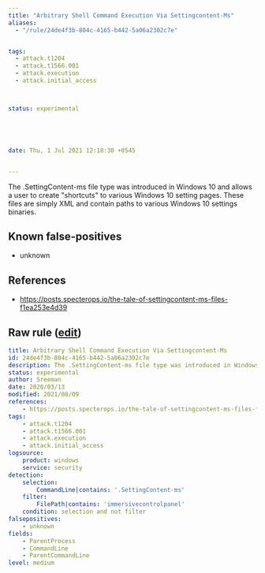 ```yaml
---
title: "Arbitrary Shell Command Execution Via Settingcontent-Ms"
aliases:
  - "/rule/24de4f3b-804c-4165-b442-5a06a2302c7e"


tags:
  - attack.t1204
  - attack.t1566.001
  - attack.execution
  - attack.initial_access



status: experimental





date: Thu, 1 Jul 2021 12:18:30 +0545


---
```


The .SettingContent-ms file type was introduced in Windows 10 and allows a user to create "shortcuts" to various Windows 10 setting pages. These files are simply XML and contain paths to various Windows 10 settings binaries.

<!--more-->


## Known false-positives

* unknown



## References

* https://posts.specterops.io/the-tale-of-settingcontent-ms-files-f1ea253e4d39


## Raw rule ([edit](https://github.com/SigmaHQ/sigma/edit/master/rules/windows/builtin/security/win_arbitrary_shell_execution_via_settingcontent.yml))
```yaml
title: Arbitrary Shell Command Execution Via Settingcontent-Ms
id: 24de4f3b-804c-4165-b442-5a06a2302c7e
description: The .SettingContent-ms file type was introduced in Windows 10 and allows a user to create "shortcuts" to various Windows 10 setting pages. These files are simply XML and contain paths to various Windows 10 settings binaries.
status: experimental
author: Sreeman
date: 2020/03/13
modified: 2021/08/09
references:
    - https://posts.specterops.io/the-tale-of-settingcontent-ms-files-f1ea253e4d39
tags: 
    - attack.t1204
    - attack.t1566.001
    - attack.execution
    - attack.initial_access
logsource:
    product: windows
    service: security
detection:
    selection:
        CommandLine|contains: '.SettingContent-ms'
    filter:
        FilePath|contains: 'immersivecontrolpanel'
    condition: selection and not filter
falsepositives: 
    - unknown
fields: 
    - ParentProcess
    - CommandLine
    - ParentCommandLine
level: medium

```
